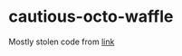 # cautious-octo-waffle

Mostly stolen code from [link](https://stackoverflow.com/questions/12090503/listing-available-com-ports-with-python)